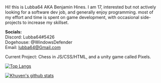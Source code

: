 Hi! this is Lubba64 AKA Benjamin Hines. I am 17, interested but not actively looking for a software dev job, and generally enjoy programming. most of my effort and time is spent on game development, with occasional side-projects to increase my skillset.

**Socials:**             
Discord: Lubba64#5426          
Dogehouse: @WindowsDefender           
Email: lubba64@Gmail.com            

Current Project: Chess in JS/CSS/HTML, and a unity game called Pixels.

[![Top Langs](https://github-readme-stats.vercel.app/api/top-langs/?username=Lubba-64)](https://github.com/anuraghazra/github-readme-stats)

[![Khuyen's github stats](https://github-readme-stats.vercel.app/api?username=Lubba-64&count_private=true&show_icons=true&theme=radical&hide_rank=false)](https://github.com/anuraghazra/github-readme-stats)
